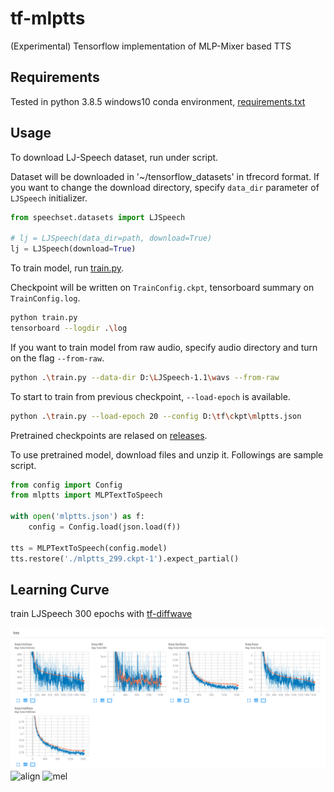 # tf-mlptts

(Experimental) Tensorflow implementation of MLP-Mixer based TTS

## Requirements

Tested in python 3.8.5 windows10 conda environment, [requirements.txt](./requirements.txt)

## Usage

To download LJ-Speech dataset, run under script.

Dataset will be downloaded in '~/tensorflow_datasets' in tfrecord format. If you want to change the download directory, specify `data_dir` parameter of `LJSpeech` initializer.

```python
from speechset.datasets import LJSpeech

# lj = LJSpeech(data_dir=path, download=True)
lj = LJSpeech(download=True) 
```

To train model, run [train.py](./train.py). 

Checkpoint will be written on `TrainConfig.ckpt`, tensorboard summary on `TrainConfig.log`.

```bash
python train.py
tensorboard --logdir .\log
```

If you want to train model from raw audio, specify audio directory and turn on the flag `--from-raw`.

```bash
python .\train.py --data-dir D:\LJSpeech-1.1\wavs --from-raw
```

To start to train from previous checkpoint, `--load-epoch` is available.

```bash
python .\train.py --load-epoch 20 --config D:\tf\ckpt\mlptts.json
```

Pretrained checkpoints are relased on [releases](https://github.com/revsic/tf-mlptts/releases).

To use pretrained model, download files and unzip it. Followings are sample script.

```py
from config import Config
from mlptts import MLPTextToSpeech

with open('mlptts.json') as f:
    config = Config.load(json.load(f))

tts = MLPTextToSpeech(config.model)
tts.restore('./mlptts_299.ckpt-1').expect_partial()
```

## Learning Curve

train LJSpeech 300 epochs with [tf-diffwave](https://github.com/revsic/tf-diffwave)

![loss](./rsrc/loss.png)
![align](./rsrc/align.jpg)
![mel](./rsrc/mel.jpg)
